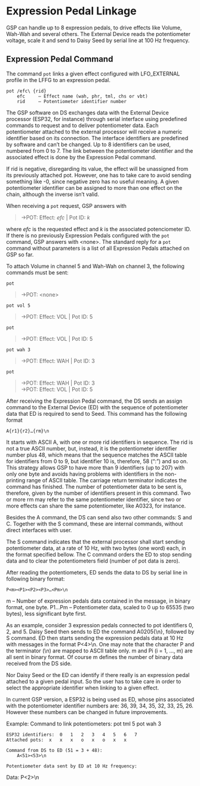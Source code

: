 # Expression Pedal Linkage

GSP can handle up to 8 expression pedals, to drive effects like Volume, Wah-Wah and several others. The External Device reads the potentiometer voltage, scale it and send to Daisy Seed by serial line at 100 Hz frequency.

## Expression Pedal Command

The command ```pot``` links a given effect configured with LFO_EXTERNAL profile in the LFFG to an expression pedal.

	pot /efc\ {rid}
		efc 	– Effect name (wah, phr, tml, chs or vbt)
		rid 	– Potentiometer identifier number

The GSP software on DS exchanges data with the External Device processor (ESP32, for instance) through serial interface using predefined commands to request and to deliver potentiometer data. Each potentiometer attached to the external processor will receive a numeric identifier based on its connection. The interface identifiers are predefined by software and can’t be changed. Up to 8 identifiers can be used, numbered from 0 to 7. The link between the potentiometer identifier and the associated effect is done by the Expression Pedal command. 

If rid is negative, disregarding its value, the effect will be unassigned from its previously attached pot. However, one has to take care to avoid sending something like -0, since negative zero has no useful meaning. A given potentiometer identifier can be assigned to more than one effect on the chain, although the inverse isn’t valid.

When receiving a ```pot``` request, GSP answers with 

> ->POT: Effect: *efc* | Pot ID: *k*

where *efc* is the requested effect and *k* is the associated potenciometer ID. If there is no previously Expression Pedals configured with the ```pot``` command, GSP answers with \<none>. The standard reply for a ```pot``` command without parameters is a list of all Expression Pedals attached on GSP so far.

To attach Volume in channel 5 and Wah-Wah on channel 3, the following commands must be sent:

```pot```
> ->POT: \<none>

```pot vol 5```
> ->POT: Effect: VOL | Pot ID: 5

```pot```
> ->POT: Effect: VOL | Pot ID: 5

```pot wah 3```
> ->POT: Effect: WAH | Pot ID: 3

```pot```
> ->POT: Effect: WAH | Pot ID: 3 <br>
> ->POT: Effect: VOL | Pot ID: 5 </br>

After receiving the Expression Pedal command, the DS sends an assign command to the External Device (ED) with the sequence of potentiometer data that ED is required to send to Seed. This command has the following format

	A{r1}{r2}…{rm}\n

It starts with ASCII A, with one or more rid identifiers in sequence. The rid is not a true ASCII number, but, instead, it is the potentiometer identifier number plus 48, which means that the sequence matches the ASCII table for identifiers from 0 to 9, but identifier 10 is, therefore, 58 (“:”) and so on. This strategy allows GSP to have more than 9 identifiers (up to 207) with only one byte and avoids having problems with identifiers in the non-printing range of ASCII table. The carriage return terminator indicates the command has finished. The number of potentiometer data to be sent is, therefore, given by the number of identifiers present in this command. Two or more rm may refer to the same potentiometer identifier, since two or more effects can share the same potentiometer, like A0323, for instance.

Besides the A command, the DS can send also two other commands: S and C. Together with the S command, these are internal commands, without direct interfaces with user.

The S command indicates that the external processor shall start sending potentiometer data, at a rate of 10 Hz, with two bytes (one word) each, in the format specified bellow. The C command orders the ED to stop sending data and to clear the potentiometers field (number of pot data is zero).

After reading the potentiometers, ED sends the data to DS by serial line in following binary format:

	P<m><P1><P2><P3>…<Pm>\n
m – Number of expression pedals data contained in the message, in binary format, one byte.
P1…Pm – Potentiometer data, scaled to 0 up to 65535 (two bytes), less significant byte first.

As an example, consider 3 expression pedals connected to pot identifiers 0, 2, and 5. Daisy Seed then sends to ED the command A0205{\n}, followed by S command. ED then starts sending the expression pedals data at 10 Hz with messages in the format P<4><P0><P2><P0><P5>\n. One may note that the character P and the terminator (\n) are mapped to ASCII table only. m and Pi (i = 1, …, m) are all sent in binary format. Of course m defines the number of binary data received from the DS side.

Nor Daisy Seed or the ED can identify if there really is an expression pedal attached to a given pedal input. So the user has to take care in order to select the appropriate identifier when linking to a given effect.

In current GSP version, a ESP32 is being used as ED, whose pins associated with the potentiometer identifier numbers are: 36, 39, 34, 35, 32, 33, 25, 26. However these numbers can be changed in future improvements.

Example:
	Command to link potentiometers:
	pot tml 5
	pot wah 3

	ESP32 identifiers: 	0 	1 	2 	3 	4 	5	6	7
	Attached pots: 	x	x	x	o	x	o	x	x

	Command from DS to ED (51 = 3 + 48):
		A<51><53>\n	

	Potentiometer data sent by ED at 10 Hz frequency:
Data: P<2><P3><P5>\n


